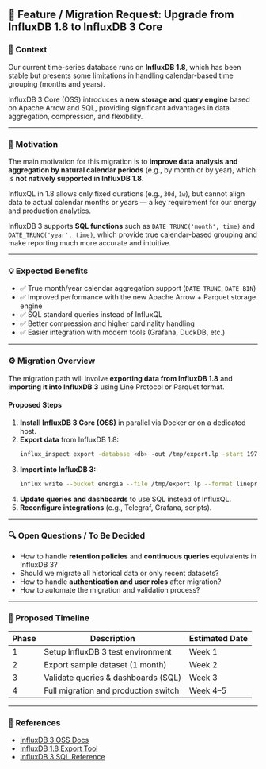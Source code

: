 ## 🚀 Feature / Migration Request: Upgrade from InfluxDB 1.8 to InfluxDB 3 Core

### 🧩 Context
Our current time-series database runs on **InfluxDB 1.8**, which has been stable but presents some limitations in handling calendar-based time grouping (months and years).  

InfluxDB 3 Core (OSS) introduces a **new storage and query engine** based on Apache Arrow and SQL, providing significant advantages in data aggregation, compression, and flexibility.

---

### 🎯 Motivation

The main motivation for this migration is to **improve data analysis and aggregation by natural calendar periods** (e.g., by month or by year), which is **not natively supported in InfluxDB 1.8**.  

InfluxQL in 1.8 allows only fixed durations (e.g., `30d`, `1w`), but cannot align data to actual calendar months or years — a key requirement for our energy and production analytics.  

InfluxDB 3 supports **SQL functions** such as `DATE_TRUNC('month', time)` and `DATE_TRUNC('year', time)`, which provide true calendar-based grouping and make reporting much more accurate and intuitive.

---

### 💡 Expected Benefits

- ✅ True month/year calendar aggregation support (`DATE_TRUNC`, `DATE_BIN`)
- ✅ Improved performance with the new Apache Arrow + Parquet storage engine
- ✅ SQL standard queries instead of InfluxQL
- ✅ Better compression and higher cardinality handling
- ✅ Easier integration with modern tools (Grafana, DuckDB, etc.)

---

### ⚙️ Migration Overview

The migration path will involve **exporting data from InfluxDB 1.8** and **importing it into InfluxDB 3** using Line Protocol or Parquet format.

#### Proposed Steps
1. **Install InfluxDB 3 Core (OSS)** in parallel via Docker or on a dedicated host.
2. **Export data** from InfluxDB 1.8:
   ```bash
   influx_inspect export -database <db> -out /tmp/export.lp -start 1970-01-01T00:00:00Z -end now()
   ```
3. **Import into InfluxDB 3:**
   ```bash
   influx write --bucket energia --file /tmp/export.lp --format lineprotocol
   ```
4. **Update queries and dashboards** to use SQL instead of InfluxQL.
5. **Reconfigure integrations** (e.g., Telegraf, Grafana, scripts).

---

### 🔍 Open Questions / To Be Decided

- How to handle **retention policies** and **continuous queries** equivalents in InfluxDB 3?
- Should we migrate all historical data or only recent datasets?
- How to handle **authentication and user roles** after migration?
- How to automate the migration and validation process?

---

### 📅 Proposed Timeline

| Phase | Description | Estimated Date |
|-------|--------------|----------------|
| 1 | Setup InfluxDB 3 test environment | Week 1 |
| 2 | Export sample dataset (1 month) | Week 2 |
| 3 | Validate queries & dashboards (SQL) | Week 3 |
| 4 | Full migration and production switch | Week 4–5 |

---

### 🧠 References
- [InfluxDB 3 OSS Docs](https://docs.influxdata.com/influxdb3/)
- [InfluxDB 1.8 Export Tool](https://docs.influxdata.com/influxdb/v1/tools/influx_inspect/)
- [InfluxDB 3 SQL Reference](https://docs.influxdata.com/influxdb3/sql-reference/)
